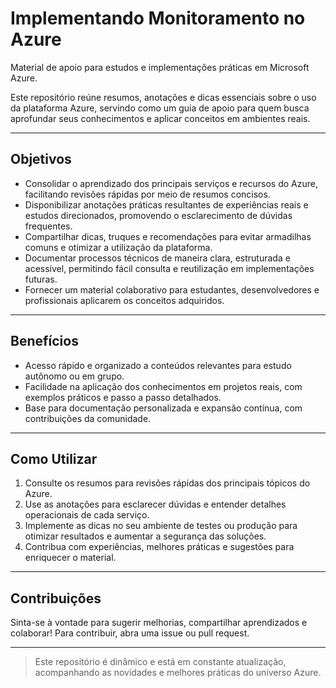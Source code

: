 # Implementando Monitoramento no Azure

Material de apoio para estudos e implementações práticas em Microsoft Azure.

Este repositório reúne resumos, anotações e dicas essenciais sobre o uso da plataforma Azure, servindo como um guia de apoio para quem busca aprofundar seus conhecimentos e aplicar conceitos em ambientes reais.

---

## Objetivos

- Consolidar o aprendizado dos principais serviços e recursos do Azure, facilitando revisões rápidas por meio de resumos concisos.
- Disponibilizar anotações práticas resultantes de experiências reais e estudos direcionados, promovendo o esclarecimento de dúvidas frequentes.
- Compartilhar dicas, truques e recomendações para evitar armadilhas comuns e otimizar a utilização da plataforma.
- Documentar processos técnicos de maneira clara, estruturada e acessível, permitindo fácil consulta e reutilização em implementações futuras.
- Fornecer um material colaborativo para estudantes, desenvolvedores e profissionais aplicarem os conceitos adquiridos.

---

## Benefícios

- Acesso rápido e organizado a conteúdos relevantes para estudo autônomo ou em grupo.
- Facilidade na aplicação dos conhecimentos em projetos reais, com exemplos práticos e passo a passo detalhados.
- Base para documentação personalizada e expansão contínua, com contribuições da comunidade.

---

## Como Utilizar

1. Consulte os resumos para revisões rápidas dos principais tópicos do Azure.
2. Use as anotações para esclarecer dúvidas e entender detalhes operacionais de cada serviço.
3. Implemente as dicas no seu ambiente de testes ou produção para otimizar resultados e aumentar a segurança das soluções.
4. Contribua com experiências, melhores práticas e sugestões para enriquecer o material.

---

## Contribuições

Sinta-se à vontade para sugerir melhorias, compartilhar aprendizados e colaborar! Para contribuir, abra uma issue ou pull request.

---

> Este repositório é dinâmico e está em constante atualização, acompanhando as novidades e melhores práticas do universo Azure.
